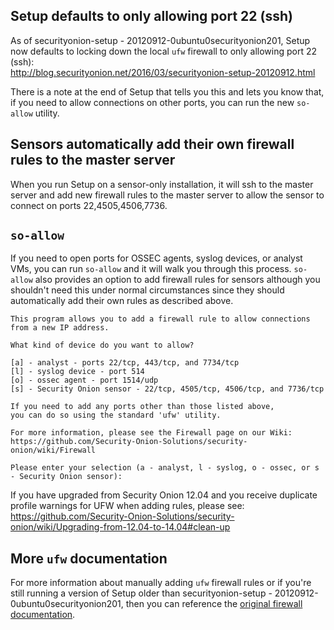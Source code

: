 ## Setup defaults to only allowing port 22 (ssh)
As of securityonion-setup - 20120912-0ubuntu0securityonion201, Setup now defaults to locking down the local `ufw` firewall to only allowing port 22 (ssh):  
http://blog.securityonion.net/2016/03/securityonion-setup-20120912.html

There is a note at the end of Setup that tells you this and lets you know that, if you need to allow connections on other ports, you can run the new `so-allow` utility.

## Sensors automatically add their own firewall rules to the master server
When you run Setup on a sensor-only installation, it will ssh to the master server and add new firewall rules to the master server to allow the sensor to connect on ports 22,4505,4506,7736.

## `so-allow`
If you need to open ports for OSSEC agents, syslog devices, or analyst VMs, you can run `so-allow` and it will walk you through this process.  `so-allow` also provides an option to add firewall rules for sensors although you shouldn't need this under normal circumstances since they should automatically add their own rules as described above.
```
This program allows you to add a firewall rule to allow connections from a new IP address.

What kind of device do you want to allow?

[a] - analyst - ports 22/tcp, 443/tcp, and 7734/tcp
[l] - syslog device - port 514
[o] - ossec agent - port 1514/udp
[s] - Security Onion sensor - 22/tcp, 4505/tcp, 4506/tcp, and 7736/tcp

If you need to add any ports other than those listed above,
you can do so using the standard 'ufw' utility.

For more information, please see the Firewall page on our Wiki:
https://github.com/Security-Onion-Solutions/security-onion/wiki/Firewall

Please enter your selection (a - analyst, l - syslog, o - ossec, or s - Security Onion sensor):
```

If you have upgraded from Security Onion 12.04 and you receive duplicate profile warnings for UFW when adding rules, please see:    
https://github.com/Security-Onion-Solutions/security-onion/wiki/Upgrading-from-12.04-to-14.04#clean-up    
## More `ufw` documentation
For more information about manually adding `ufw` firewall rules or if you're still running a version of Setup older than securityonion-setup - 20120912-0ubuntu0securityonion201, then you can reference the [original firewall documentation](firewall-old).